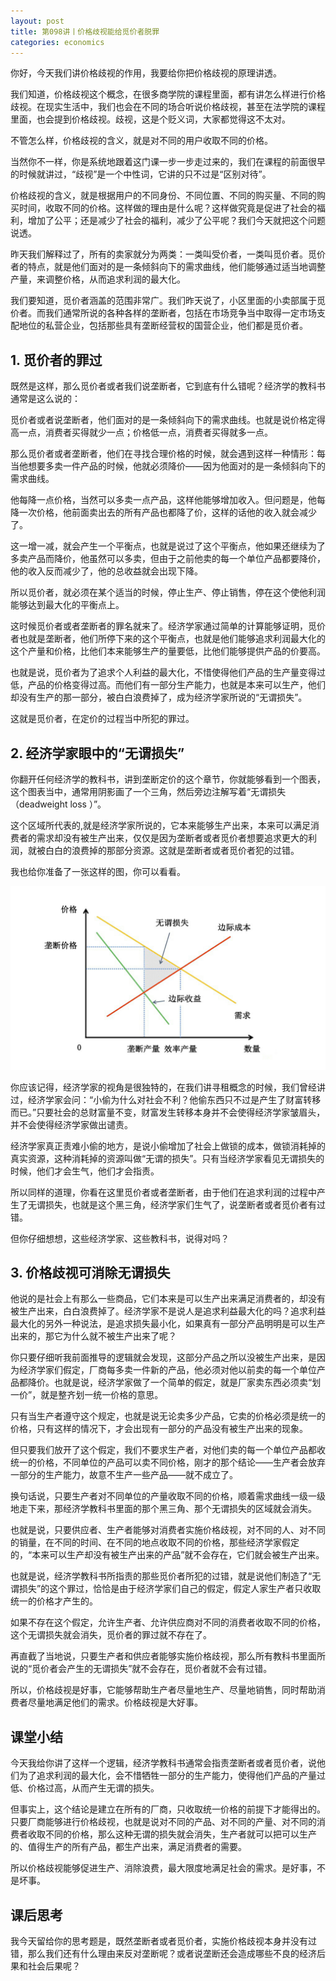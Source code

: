 ```yaml
---
layout: post
title: 第098讲丨价格歧视能给觅价者脱罪
categories: economics
---
```


你好，今天我们讲价格歧视的作用，我要给你把价格歧视的原理讲透。

我们知道，价格歧视这个概念，在很多商学院的课程里面，都有讲怎么样进行价格歧视。在现实生活中，我们也会在不同的场合听说价格歧视，甚至在法学院的课程里面，也会提到价格歧视。歧视，这是个贬义词，大家都觉得这不太对。

不管怎么样，价格歧视的含义，就是对不同的用户收取不同的价格。

当然你不一样，你是系统地跟着这门课一步一步走过来的，我们在课程的前面很早的时候就讲过，“歧视”是一个中性词，它讲的只不过是“区别对待”。

价格歧视的含义，就是根据用户的不同身份、不同位置、不同的购买量、不同的购买时间，收取不同的价格。这样做的理由是什么呢？这样做究竟是促进了社会的福利，增加了公平；还是减少了社会的福利，减少了公平呢？我们今天就把这个问题说透。

昨天我们解释过了，所有的卖家就分为两类：一类叫受价者，一类叫觅价者。觅价者的特点，就是他们面对的是一条倾斜向下的需求曲线，他们能够通过适当地调整产量，来调整价格，从而追求利润的最大化。

我们要知道，觅价者涵盖的范围非常广。我们昨天说了，小区里面的小卖部属于觅价者。而我们通常所说的各种各样的垄断者，包括在市场竞争当中取得一定市场支配地位的私营企业，包括那些具有垄断经营权的国营企业，他们都是觅价者。

## 1. 觅价者的罪过

既然是这样，那么觅价者或者我们说垄断者，它到底有什么错呢？经济学的教科书通常是这么说的：

觅价者或者说垄断者，他们面对的是一条倾斜向下的需求曲线。也就是说价格定得高一点，消费者买得就少一点；价格低一点，消费者买得就多一点。

那么觅价者或者垄断者，他们在寻找合理价格的时候，就会遇到这样一种情形：每当他想要多卖一件产品的时候，他就必须降价——因为他面对的是一条倾斜向下的需求曲线。

他每降一点价格，当然可以多卖一点产品，这样他能够增加收入。但问题是，他每降一次价格，他前面卖出去的所有产品也都降了价，这样的话他的收入就会减少了。

这一增一减，就会产生一个平衡点，也就是说过了这个平衡点，他如果还继续为了多卖产品而降价，他虽然可以多卖，但由于之前他卖的每一个单位产品都要降价，他的收入反而减少了，他的总收益就会出现下降。

所以觅价者，就必须在某个适当的时候，停止生产、停止销售，停在这个使他利润能够达到最大化的平衡点上。

这时候觅价者或者垄断者的罪名就来了。经济学家通过简单的计算能够证明，觅价者也就是垄断者，他们所停下来的这个平衡点，也就是他们能够追求利润最大化的这个产量和价格，比他们本来能够生产的量要低，比他们能够提供产品的价要高。

也就是说，觅价者为了追求个人利益的最大化，不惜使得他们产品的生产量变得过低，产品的价格变得过高。而他们有一部分生产能力，也就是本来可以生产，他们却没有生产的那一部分，被白白浪费掉了，成为经济学家所说的“无谓损失”。

这就是觅价者，在定价的过程当中所犯的罪过。

## 2. 经济学家眼中的“无谓损失”

你翻开任何经济学的教科书，讲到垄断定价的这个章节，你就能够看到一个图表，这个图表当中，通常用阴影画了一个三角，然后旁边注解写着“无谓损失（deadweight loss ）”。

这个区域所代表的,就是经济学家所说的，它本来能够生产出来，本来可以满足消费者的需求却没有被生产出来，仅仅是因为垄断者或者觅价者想要追求更大的利润，就被白白的浪费掉的那部分资源。这就是垄断者或者觅价者犯的过错。

我也给你准备了一张这样的图，你可以看看。

![](/assets/economics/images/2017/08/08/a.png)


你应该记得，经济学家的视角是很独特的，在我们讲寻租概念的时候，我们曾经讲过，经济学家会问：“小偷为什么对社会不利？他偷东西只不过是产生了财富转移而已。”只要社会的总财富量不变，财富发生转移本身并不会使得经济学家皱眉头，并不会使得经济学家做出谴责。

经济学家真正责难小偷的地方，是说小偷增加了社会上做锁的成本，做锁消耗掉的真实资源，这种消耗掉的资源叫做“无谓的损失”。只有当经济学家看见无谓损失的时候，他们才会生气，他们才会指责。

所以同样的道理，你看在这里觅价者或者垄断者，由于他们在追求利润的过程中产生了无谓损失，也就是这个黑三角，经济学家们生气了，说垄断者或者觅价者有过错。

但你仔细想想，这些经济学家、这些教科书，说得对吗？

## 3. 价格歧视可消除无谓损失

他说的是社会上有那么一些商品，它们本来是可以生产出来满足消费者的，却没有被生产出来，白白浪费掉了。经济学家不是说人是追求利益最大化的吗？追求利益最大化的另外一种说法，是追求损失最小化，如果真有一部分产品明明是可以生产出来的，那它为什么就不被生产出来了呢？

你只要仔细听我前面推导的逻辑就会发现，这部分产品之所以没被生产出来，是因为经济学家们假定，厂商每多卖一件新的产品，他必须对他以前卖的每一个单位产品都降价。也就是说，经济学家做了一个简单的假定，就是厂家卖东西必须卖“划一价”，就是整齐划一统一价格的意思。

只有当生产者遵守这个规定，也就是说无论卖多少产品，它卖的价格必须是统一的价格，只有这样的情况下，才会出现有一部分的产品没有被生产出来的现象。

但只要我们放开了这个假定，我们不要求生产者，对他们卖的每一个单位产品都收统一的价格，不同单位的产品可以卖不同价格，刚才的那个结论——生产者会放弃一部分的生产能力，故意不生产一些产品——就不成立了。

换句话说，只要生产者对不同单位的产量收取不同的价格，顺着需求曲线一级一级地走下来，那经济学教科书里面的那个黑三角、那个无谓损失的区域就会消失。

也就是说，只要供应者、生产者能够对消费者实施价格歧视，对不同的人、对不同的销量，在不同的时间、在不同的地点收取不同的价格，那些经济学家假定的，“本来可以生产却没有被生产出来的产品”就不会存在，它们就会被生产出来。

也就是说，经济学教科书所指责的那些觅价者所犯的过错，就是说他们制造了“无谓损失”的这个罪过，恰恰是由于经济学家们自己的假定，假定人家生产者只收取统一的价格才产生的。

如果不存在这个假定，允许生产者、允许供应商对不同的消费者收取不同的价格，这个无谓损失就会消失，觅价者的罪过就不存在了。

再直截了当地说，只要生产者和供应者能够实施价格歧视，那么所有教科书里面所说的“觅价者会产生的无谓损失”就不会存在，觅价者就不会有过错。

所以，价格歧视是好事，它能够帮助生产者尽量地生产、尽量地销售，同时帮助消费者尽量地满足他们的需求。价格歧视是大好事。

## 课堂小结

今天我给你讲了这样一个逻辑，经济学教科书通常会指责垄断者或者觅价者，说他们为了追求利润的最大化，会不惜牺牲一部分的生产能力，使得他们产品的产量过低、价格过高，从而产生无谓的损失。

但事实上，这个结论是建立在所有的厂商，只收取统一价格的前提下才能得出的。只要厂商能够进行价格歧视，也就是说对不同的产品、对不同的产量、对不同的消费者收取不同的价格，那么这种无谓的损失就会消失，生产者就可以把可以生产的、值得生产的所有产品，都生产出来，满足消费者的需要。

所以价格歧视能够促进生产、消除浪费，最大限度地满足社会的需求。是好事，不是坏事。

## 课后思考

我今天留给你的思考题是，既然垄断者或者觅价者，实施价格歧视本身并没有过错，那么我们还有什么理由来反对垄断呢？或者说垄断还会造成哪些不良的经济后果和社会后果呢？
